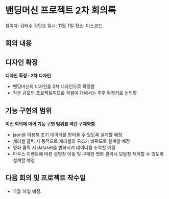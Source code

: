 # 밴딩머신 프로젝트 2차 회의록
참여자: 김태수 김민승
일시: 11월 7일 
장소: 디스코드

## 회의 내용

## 디자인 확정

<strong> 디자인 확정 : 2차 디자인 </strong>
* 밴딩머신의 디자인을 2차 디자인으로 확정함
* 작은 규모의 프로젝트이므로 픽셀에 대해서는 추후 확정키로 논의함

## 기능 구현의 범위 

<strong> 이전 회의에 이어 기능 구현 범위를 약간 구체화함 </strong>
* json을 이용해 초기 데이터를 받아올 수 있도록 설계할 예정
* 캐러셀 클릭 시 동적으로 캐러셀의 구조가 바뀌도록 설계할 예정
* 명화 클릭 시 dataset을 변화시켜 데이터를 조작할 예정
* 마우스 이벤트에 따른 설명창 이동 및 구매한 명화 클릭시 모달창 제어할 수 있도록 설계할 예정

## 다음 회의 및 프로젝트 착수일
* 11월 14일 예정.
